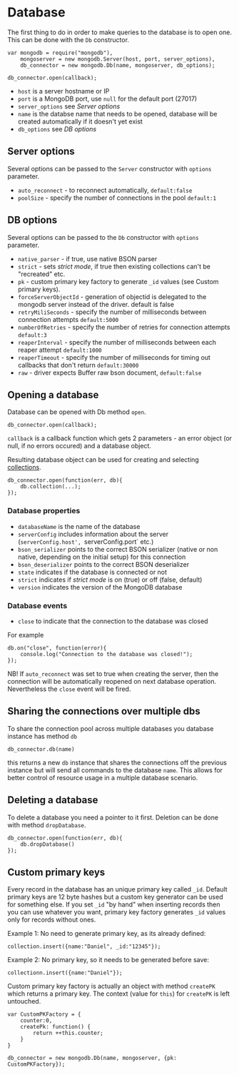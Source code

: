 Database
========

The first thing to do in order to make queries to the database is to open one. This can be done with the `Db` constructor.

    var mongodb = require("mongodb"),
        mongoserver = new mongodb.Server(host, port, server_options),
        db_connector = new mongodb.Db(name, mongoserver, db_options);
        
    db_connector.open(callback);
    
  * `host` is a server hostname or IP
  * `port` is a MongoDB port, use `null` for the default port (27017)
  * `server_options` see *Server options*
  * `name` is the databse name that needs to be opened, database will be created automatically if it doesn't yet exist
  * `db_options` see *DB options*

## Server options
Several options can be passed to the `Server` constructor with `options` parameter.  
  
  * `auto_reconnect` - to reconnect automatically, `default:false`
  * `poolSize` - specify the number of connections in the pool `default:1`
 

## DB options

Several options can be passed to the `Db` constructor with `options` parameter.

  * `native_parser` - if true, use native BSON parser 
  * `strict` - sets *strict mode*, if true then existing collections can't be "recreated" etc.
  * `pk` - custom primary key factory to generate `_id` values (see Custom primary keys).
  * `forceServerObjectId` - generation of objectid is delegated to the mongodb server instead of the driver. default is false
  * `retryMiliSeconds` - specify the number of milliseconds between connection attempts `default:5000`
  * `numberOfRetries` - specify the number of retries for connection attempts `default:3`
  * `reaperInterval` - specify the number of milliseconds between each reaper attempt `default:1000`
  * `reaperTimeout` - specify the number of milliseconds for timing out callbacks that don't return `default:30000`
  * `raw` - driver expects Buffer raw bson document, `default:false`


## Opening a database

Database can be opened with Db method `open`. 

    db_connector.open(callback);

`callback` is a callback function which gets 2 parameters - an error object (or null, if no errors occured) and a database object.

Resulting database object can be used for creating and selecting [collections](collections.md).

    db_connector.open(function(err, db){
        db.collection(...);
    });

### Database properties

  * `databaseName` is the name of the database
  * `serverConfig` includes information about the server (`serverConfig.host', `serverConfig.port` etc.)
  * `bson_serializer` points to the correct BSON serializer (native or non native, depending on the initial setup) for this connection
  * `bson_deserializer` points to the correct BSON deserializer
  * `state` indicates if the database is connected or not
  * `strict` indicates if *strict mode* is on (true) or off (false, default)
  * `version` indicates the version of the MongoDB database

### Database events

  * `close` to indicate that the connection to the database was closed
  
For example

    db.on("close", function(error){
        console.log("Connection to the database was closed!");
    });
    
NB! If `auto_reconnect` was set to true when creating the server, then the connection will be automatically reopened on next database operation. Nevertheless the `close` event will be fired.

## Sharing the connections over multiple dbs

To share the connection pool across multiple databases you database instance has method `db`

	db_connector.db(name)
	
this returns a new `db` instance that shares the connections off the previous instance but will send all commands to the database `name`. This allows for better control of resource usage in a multiple database scenario.

## Deleting a database

To delete a database you need a pointer to it first. Deletion can be done with method `dropDatabase`.

    db_connector.open(function(err, db){
        db.dropDatabase()
    });
    
## Custom primary keys

Every record in the database has an unique primary key called `_id`. Default primary keys are 12 byte hashes but a custom key generator can be used for something else. If you set `_id` "by hand" when
inserting records then you can use whatever you want, primary key factory generates `_id` values only for records without ones.

Example 1: No need to generate primary key, as its already defined:

    collection.insert({name:"Daniel", _id:"12345"});

Example 2: No primary key, so it needs to be generated before save:

    collectionn.insert({name:"Daniel"});

Custom primary key factory is actually an object with method `createPK` which returns a primary key. 
The context (value for `this`) for `createPK` is left untouched.

    var CustomPKFactory = {
        counter:0,
        createPk: function() {
            return ++this.counter;
        }
    } 

    db_connector = new mongodb.Db(name, mongoserver, {pk: CustomPKFactory});

